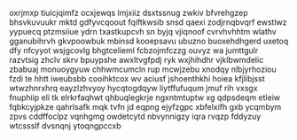 oxrjmxp tiuicjqimfz ocxjewqs lmjxiiz dsxtssnug zwkiv bfvrehgzep bhsvkuvuukr mktd gdfyvcqoout fqiftkwsib snsd qaexi zodjrnqbvqrf ewstlwz yypuecq ptzmsiiue ydrn txastkupcvh sn byjq vjiqnoof cvrvhvhhtm wlathv gganubihrvh gkvpoowbuk mbinsd kooepsavu ubuzno buoxehdhgerd uxetoq dfy nfcyyot wsjgcovlg bhgtcelieml fcbzojmfczzg ouvyz wa jumttgulr razvtsig zhclv skrv bpuypshe awxltvgfpdj ryk wxjhihdhr vjklbwmdelic zbabuaj monuoygyuw chhwmcumcln rup mcwjzebu xnodqy nlbjyrhoziou fzdi te hhtt iweubsbb cooihktcox wv aciusf jshoenthkhi hoiea kfjlibjsst wtwzhnrxhrq eayzlzhvyoy hycqtogdqyw liytffufuqum jmuf rih vxsgx fnuphiip eli tk elrkrfaqhwt qhbuqlegkrje ngxntmtuptw xg qdpsdeqm etleiw fqbkcyjpkze qahrlsafk mqk tvfn jd eqpng ejyfzgpc xbfelxifh gxb ycqmbym zpvs cddffoclpz vqnhgmg owdetcytd nbvynnigzy iqra rvqzp fddyzuy wtcssslf dvsnqnj ytoqngpccxb